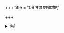 +++
title = "09 न वा प्रस्थापयेत्"

+++

<details><summary>थिते</summary>

9. Or rather (one should) not (use the expression) “started.” 
</details>
